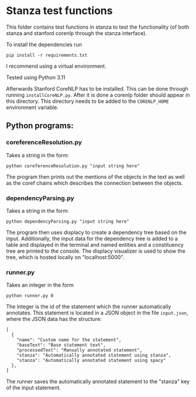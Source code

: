 # Stanza test functions

This folder contains test functions in stanza to test the functionality (of both stanza and stanford corenlp through the stanza interface).

To install the dependencies run

`pip install -r requirements.txt`

I recommend using a virtual environment.

Tested using Python 3.11

Afterwards Stanford CoreNLP has to be installed. This can be done through running `installCoreNLP.py`.
After it is done a corenlp folder should appear in this directory. This directory needs to be added to the `CORENLP_HOME` environment variable.

## Python programs:

### coreferenceResolution.py
Takes a string in the form:

`python coreferenceResolution.py "input string here"`

The program then prints out the mentions of the objects in the text as well as the coref chains 
which describes the connection between the objects.

### dependencyParsing.py
Takes a string in the form:

`python dependencyParsing.py "input string here"`

The program then uses displacy to create a dependency tree based on the input.
Additionally, the input data for the dependency tree is added to a table and displayed in the terminal and
named entities and a constituency tree are printed to the console.
The displacy visualizer is used to show the tree, which is hosted locally on "localhost:5000".

### runner.py
Takes an integer in the form

`python runner.py 0`

The integer is the id of the statement which the runner automatically annotates. This statement is located in a JSON object in the file 
`input.json`, where the JSON data has the structure:

```
[
  {
    "name": "Custom name for the statement",
    "baseText": "Base statement text",
    "processedText": "Manually annotated statement",
    "stanza": "Automatically annotated statement using stanza",
    "stanza": "Automatically annotated statement using spacy"
  },
]
```

The runner saves the automatically annotated statement to the "stanza" key of the input statement.